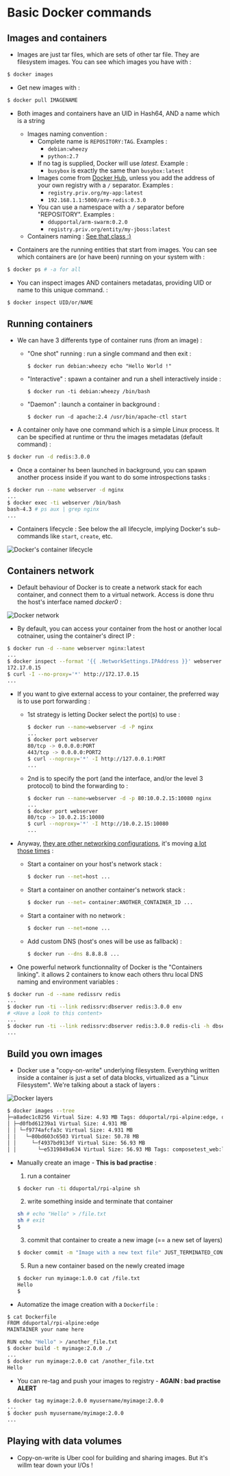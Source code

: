 
# Basic Docker commands

## Images and containers

* Images are just tar files, which are sets of other tar file. They are filesystem images. You can see which images you have with :
```bash
$ docker images
```

* Get new images with :
```bash
$ docker pull IMAGENAME
```
* Both images and containers have an UID in Hash64, AND a name which is a string
	* Images naming convention :
	  * Complete name is ```REPOSITORY:TAG```. Examples : 
	    * ```debian:wheezy```
	    * ```python:2.7```
	  * If no tag is supplied, Docker will use *latest*. Example : 
	    * ```busybox``` is exactly the same than ```busybox:latest```
	  * Images come from [Docker Hub](https://registry.hub.docker.com), unless you add the address of your own registry with a ```/``` separator. Examples : 
	    * ```registry.priv.org/my-app:latest```
	    * ```192.168.1.1:5000/arm-redis:0.3.0```
	  * You can use a namespace with a ```/``` separator before "REPOSITORY". Examples :
	    * ```ddupportal/arm-swarm:0.2.0```
	    * ```registry.priv.org/entity/my-jboss:latest```
	* Containers naming : [See that class :)](https://github.com/docker/docker/blob/master/pkg/namesgenerator/names-generator.go)

* Containers are the running entities that start from images. You can see which containers are (or have been) running on your system with :
```bash
$ docker ps # -a for all
```

* You can inspect images AND containers metadatas, providing UID or name to this unique command. :
```bash
$ docker inspect UID/or/NAME
```

## Running containers

* We can have 3 differents type of container runs (from an image) :
  - "One shot" running : run a single command and then exit :

    ```
	$ docker run debian:wheezy echo "Hello World !"
	```
  - "Interactive" : spawn a container and run a shell interactively inside :

  
    ```
	$ docker run -ti debian:wheezy /bin/bash
	```
  - "Daemon" : launch a container in background :

  
    ```
	$ docker run -d apache:2.4 /usr/bin/apache-ctl start
	```

* A container only have one command which is a simple Linux process. It can be specified at runtime or thru the images metadatas (default command) :
```bash
$ docker run -d redis:3.0.0
```

* Once a container hs been launched in background, you can spawn another process inside if you want to do some introspections tasks :
```bash
$ docker run --name webserver -d nginx
...
$ docker exec -ti webserver /bin/bash
bash-4.3 # ps aux | grep nginx
...
```

* Containers lifecycle : See below the all lifecycle, implying Docker's sub-commands like ```start```, ```create```, etc. 

![Docker's container lifecycle](./graphs/docker_containers_lifecycle.png)

## Containers network

* Default behaviour of Docker is to create a network stack for each container, and connect them to a virtual network. Access is done thru the host's interface named _docker0_ :

![Docker network](./graphs/docker_net.png)

* By default, you can access your container from the host or another local cotnainer, using the container's direct IP :
```bash
$ docker run -d --name webserver nginx:latest
...
$ docker inspect --format '{{ .NetworkSettings.IPAddress }}' webserver
172.17.0.15
$ curl -I --no-proxy='*' http://172.17.0.15
...
```

* If you want to give external access to your container, the preferred way is to use port forwarding :
  - 1st strategy is letting Docker select the port(s) to use :

    ```bash
    $ docker run --name=webserver -d -P nginx
    ...
    $ docker port webserver
    80/tcp -> 0.0.0.0:PORT
    443/tcp -> 0.0.0.0:PORT2
    $ curl --noproxy='*' -I http://127.0.0.1:PORT
    ...
    ```

  - 2nd is to specify the port (and the interface, and/or the level 3 protocol) to bind the forwarding to :

    ```bash
    $ docker run --name=webserver -d -p 80:10.0.2.15:10080 nginx
    ...
    $ docker port webserver
    80/tcp -> 10.0.2.15:10080
    $ curl --noproxy='*' -I http://10.0.2.15:10080
    ...
    ```

* Anyway, [they are other networking configurations](https://docs.docker.com/reference/run/#network-settings), it's moving [a lot those times](http://socketplane.io/blog/socketplane-excited-to-be-joining-docker-to-collaborate-with-networking-ecosystem/) :
  - Start a container on your host's network stack : 

    ```bash
    $ docker run --net=host ...
    ```
  - Start a container on another container's network stack : 

    ```bash
    $ docker run --net= container:ANOTHER_CONTAINER_ID ...
    ```
  - Start a container with no network : 

    ```bash
    $ docker run --net=none ...
    ```
  - Add custom DNS (host's ones will be use as fallback) : 

    ```bash
    $ docker run --dns 8.8.8.8 ...
    ```

* One powerful network functionnality of Docker is the "Containers linking". it allows 2 containers to know each others thru local DNS naming and environment variables :
```bash
$ docker run -d --name redissrv redis
...
$ docker run -ti --link redissrv:dbserver redis:3.0.0 env
# <Have a look to this content>
...
$ docker run -ti --link redissrv:dbserver redis:3.0.0 redis-cli -h dbserver
...

```

## Build you own images

* Docker use a "copy-on-write" underlying filesystem. Everything written inside a container is just a set of data blocks, virtualized as a "Linux Filesystem". We're talking about a stack of layers :

![Docker layers](http://xebia.github.io/docker-introduction/slides/img/docker-filesystems-busyboxrw.png)

```bash
$ docker images --tree
├─a8adec1c8256 Virtual Size: 4.93 MB Tags: dduportal/rpi-alpine:edge, dduportal/rpi-alpine:latest
│ ├─d0fbd61239a1 Virtual Size: 4.931 MB
│ │ └─f9774afcfa3c Virtual Size: 4.931 MB
│ │   └─80bd603c6503 Virtual Size: 50.78 MB
│ │     └─f4937bd913df Virtual Size: 56.93 MB
│ │       └─e5319849a634 Virtual Size: 56.93 MB Tags: composetest_web:latest

```

* Manually create an image - **This is bad practise** :
  1. run a container

    ```bash
    $ docker run -ti dduportal/rpi-alpine sh
    ```

  2. write something inside and terminate that container

    ```bash
    sh # echo "Hello" > /file.txt
    sh # exit
    $
    ```

  3. commit that container to create a new image (== a new set of layers)

    ```bash
    $ docker commit -m "Image with a new text file" JUST_TERMINATED_CONTAINER_ID myimage:1.0.0
    ```

  5. Run a new container based on the newly created image

    ```bash
    $ docker run myimage:1.0.0 cat /file.txt
    Hello
    $
    ```

* Automatize the image creation with a ```Dockerfile``` :

```bash
$ cat Dockerfile
FROM dduportal/rpi-alpine:edge
MAINTAINER your name here

RUN echo "Hello" > /another_file.txt
$ docker build -t myimage:2.0.0 ./
...
$ docker run myimage:2.0.0 cat /another_file.txt
Hello
```

* You can re-tag and push your images to registry - **AGAIN : bad practise ALERT**
```bash
$ docker tag myimage:2.0.0 myusername/myimage:2.0.0
...
$ docker push myusername/myimage:2.0.0
...
```

## Playing with data volumes

* Copy-on-write is Uber cool for building and sharing images. But it's willm tear down your I/Os !




